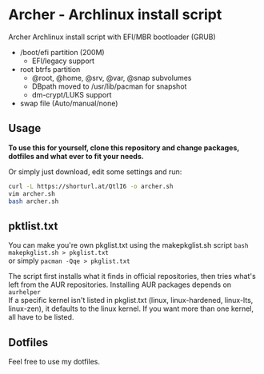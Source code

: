 # Archer - Archlinux install script

Archer Archlinux install script with EFI/MBR bootloader (GRUB)

* /boot/efi partition (200M)
    * EFI/legacy support
* root btrfs partition
    * @root, @home, @srv, @var, @snap subvolumes
    * DBpath moved to /usr/lib/pacman for snapshot
    * dm-crypt/LUKS support
* swap file (Auto/manual/none)

## Usage
**To use this for yourself, clone this repository and change packages, dotfiles and what ever to fit your needs.**

Or simply just download, edit some settings and run:
```sh
curl -L https://shorturl.at/QtlI6 -o archer.sh
vim archer.sh
bash archer.sh
```

## pktlist.txt

You can make you're own pkglist.txt using the makepkglist.sh script `bash makepkglist.sh > pkglist.txt`  
or simply `pacman -Qqe > pkglist.txt`

The script first installs what it finds in official repositories, then tries what's left from the AUR repositories. Installing AUR packages depends on `aurhelper`  
If a specific kernel isn't listed in pkglist.txt (linux, linux-hardened, linux-lts, linux-zen), it defaults to the linux kernel. If you want more than one kernel, all have to be listed.  

## Dotfiles

Feel free to use my dotfiles.
